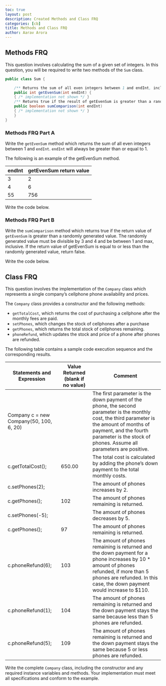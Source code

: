 ```yaml
---
toc: true
layout: post
description: Created Methods and Class FRQ
categories: [cb]
title: Methods and Class FRQ
author: Aarav Arora
---
```


## Methods FRQ
This question involves calculating the sum of a given set of integers. In this question, you will be required to write two methods of the ``Sum`` class.

```java
public class Sum {

    /** Returns the sum of all even integers between 1 and endInt, inclusive */
    public int getEvenSum(int endInt) {
    { /* implementation not shown */ }
    /** Returns true if the result of getEvenSum is greater than a random value, otherwise returns false */
    public boolean sumComparison(int endInt) 
    { /* implementation not shown */ }
    }
}
```

### Methods FRQ Part A
Write the ``getEvenSum`` method which returns the sum of all even integers between 1 and ``endInt``. ``endInt`` will always be greater than or equal to 1. 

The following is an example of the getEvenSum method.

| endInt | getEvenSum return value |
|--------|-------------------------|
| 3      | 2                       |
| 4      | 6                       |
| 55     | 756                     |


Write the code below.

### Methods FRQ Part B
Write the ``sumComparison`` method which returns true if the return value of ``getEvenSum`` is greater than a randomly generated value. The randomly generated value must be divisible by 3 and 4 and be between 1 and max, inclusive. If the return value of getEvenSum is equal to or less than the randomly generated value, return false.

Write the code below.


## Class FRQ
This question involves the implementation of the ``Company`` class which represents a single company’s cellphone phone availability and prices.

The ``Company`` class provides a constructor and the following methods:

* ``getTotalCost``, which returns the cost of purchasing a cellphone after the monthly fees are paid.
* ``setPhones``, which changes the stock of cellphones after a purchase
* ``getPhones``, which returns the total stock of cellphones remaining.
* ``phoneRefund``, which updates the stock and price of a phone after phones are refunded.

The following table contains a sample code execution sequence and the corresponding results.

| Statements and Expression               | Value Returned (blank if no value) | Comment                                                                                                                                                                                                                                      |
|-----------------------------------------|------------------------------------|----------------------------------------------------------------------------------------------------------------------------------------------------------------------------------------------------------------------------------------------|
| Company c = new Company(50, 100, 6, 20) |                                    | The first parameter is the down payment of the phone, the second parameter is the monthly cost, the third parameter is the amount of months of payment, and the fourth parameter is the stock of phones. Assume all parameters are positive. |
| c.getTotalCost();                       | 650.00                             | The total cost is calculated by adding the phone’s down payment to the total monthly costs.                                                                                                                                                  |
| c.setPhones(2);                         |                                    | The amount of phones increases by 2.                                                                                                                                                                                                         |
| c.getPhones();                          | 102                                | The amount of phones remaining is returned.                                                                                                                                                                                                  |
| c.setPhones(-5);                        |                                    | The amount of phones decreases by 5.                                                                                                                                                                                                         |
| c.getPhones();                          | 97                                 | The amount of phones remaining is returned.                                                                                                                                                                                                  |
| c.phoneRefund(6);                       | 103                                | The amount of phones remaining is returned and the down payment for a phone increases by 10 * amount of phones refunded, if more than 5 phones are refunded. In this case, the down payment would increase to $110.                          |
| c.phoneRefund(1);                       | 104                                | The amount of phones remaining is returned and the down payment stays the same because less than 5 phones are refunded.                                                                                                                      |
| c.phoneRefund(5);                       | 109                                | The amount of phones remaining is returned and the down payment stays the same because 5 or less phones are refunded.                                                                                                                        |


Write the complete ``Company`` class, including the constructor and any required instance variables and methods. Your implementation must meet all specifications and conform to the example.